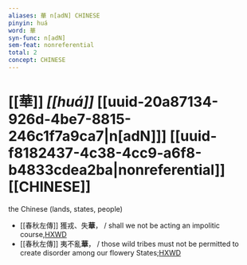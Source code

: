 ```yaml
---
aliases: 華 n[adN] CHINESE
pinyin: huá
word: 華
syn-func: n[adN]
sem-feat: nonreferential
total: 2
concept: CHINESE 
---
```

# [[華]] *[[huá]]*  [[uuid-20a87134-926d-4be7-8815-246c1f7a9ca7|n[adN]]] [[uuid-f8182437-4c38-4cc9-a6f8-b4833cdea2ba|nonreferential]] [[CHINESE]]
the Chinese (lands, states, people)
 - [[春秋左傳]] 獲戎、失**華**， / shall we not be acting an impolitic course,[HXWD](https://hxwd.org/textview.html?location=KR1e0001_tls_009-84a.23)
 - [[春秋左傳]] 夷不亂**華**， / those wild tribes must not be permitted to create disorder among our flowery States;[HXWD](https://hxwd.org/textview.html?location=KR1e0001_tls_011-188a.18)